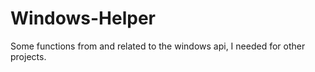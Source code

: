 # Windows-Helper

Some functions from and related to the windows api, I needed for other projects.

